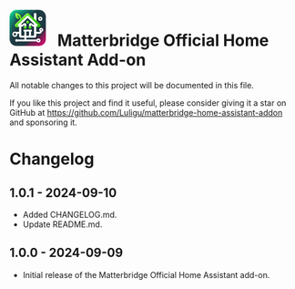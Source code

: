 # <img src="https://github.com/Luligu/matterbridge/blob/main/frontend/public/matterbridge%2064x64.png" alt="Matterbridge Logo" width="64px" height="64px">&nbsp;&nbsp;&nbsp;Matterbridge Official Home Assistant Add-on

All notable changes to this project will be documented in this file.

If you like this project and find it useful, please consider giving it a star on GitHub at https://github.com/Luligu/matterbridge-home-assistant-addon and sponsoring it.

# Changelog

## 1.0.1 - 2024-09-10
- Added CHANGELOG.md.
- Update README.md.

## 1.0.0 - 2024-09-09
- Initial release of the Matterbridge Official Home Assistant add-on.